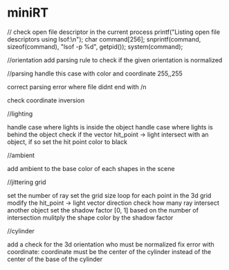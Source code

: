 # miniRT

// check open file descriptor in the current process
	printf("Listing open file descriptors using lsof:\n");
    char command[256];
    snprintf(command, sizeof(command), "lsof -p %d", getpid());
    system(command);

//orientation
add parsing rule to check if the given orientation is normalized

//parsing
handle this case with color and coordinate
255,,255

correct parsing error where file didnt end with /n

check coordinate inversion

//lighting

handle case where lights is inside the object
handle case where lights is behind the object
check if the vector hit_point -> light intersect with an object, if so set the hit point color to black

//ambient

add ambient to the base color of each shapes in the scene

//jittering grid

set the number of ray
set the grid size
loop for each point in the 3d grid
modify the hit_point -> light vector direction 
check how many ray intersect another object
set the shadow factor [0, 1] based on the number of intersection
mulitply the shape color by the shadow factor

//cylinder

add a check for the 3d orientation who must be normalized
fix error with coordinate: coordinate must be the center of the cylinder instead of the center of the base of the cylinder